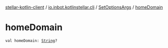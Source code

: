 [stellar-kotlin-client](../../index.md) / [io.inbot.kotlinstellar.cli](../index.md) / [SetOptionsArgs](index.md) / [homeDomain](./home-domain.md)

# homeDomain

`val homeDomain: `[`String`](https://kotlinlang.org/api/latest/jvm/stdlib/kotlin/-string/index.html)`?`